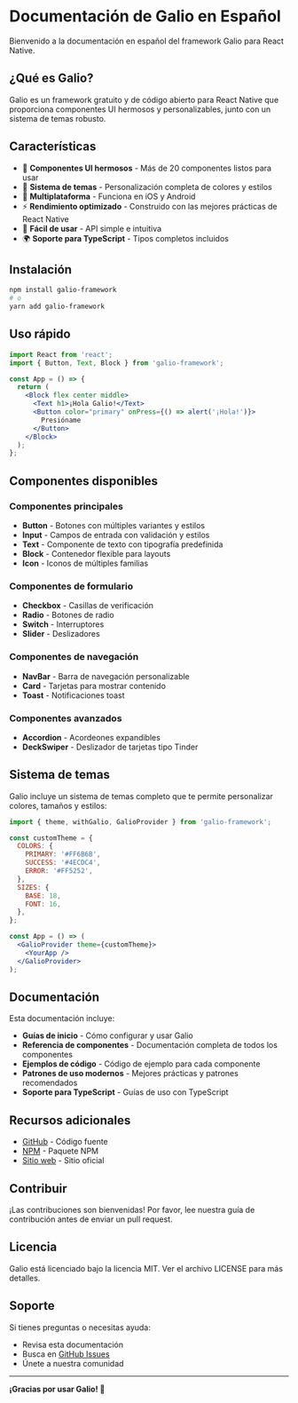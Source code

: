 # Documentación de Galio en Español

Bienvenido a la documentación en español del framework Galio para React Native.

## ¿Qué es Galio?

Galio es un framework gratuito y de código abierto para React Native que proporciona componentes UI hermosos y personalizables, junto con un sistema de temas robusto.

## Características

- 🎨 **Componentes UI hermosos** - Más de 20 componentes listos para usar
- 🎯 **Sistema de temas** - Personalización completa de colores y estilos
- 📱 **Multiplataforma** - Funciona en iOS y Android
- ⚡ **Rendimiento optimizado** - Construido con las mejores prácticas de React Native
- 🔧 **Fácil de usar** - API simple e intuitiva
- 🌍 **Soporte para TypeScript** - Tipos completos incluidos

## Instalación

```bash
npm install galio-framework
# o
yarn add galio-framework
```

## Uso rápido

```jsx
import React from 'react';
import { Button, Text, Block } from 'galio-framework';

const App = () => {
  return (
    <Block flex center middle>
      <Text h1>¡Hola Galio!</Text>
      <Button color="primary" onPress={() => alert('¡Hola!')}>
        Presióname
      </Button>
    </Block>
  );
};
```

## Componentes disponibles

### Componentes principales
- **Button** - Botones con múltiples variantes y estilos
- **Input** - Campos de entrada con validación y estilos
- **Text** - Componente de texto con tipografía predefinida
- **Block** - Contenedor flexible para layouts
- **Icon** - Iconos de múltiples familias

### Componentes de formulario
- **Checkbox** - Casillas de verificación
- **Radio** - Botones de radio
- **Switch** - Interruptores
- **Slider** - Deslizadores

### Componentes de navegación
- **NavBar** - Barra de navegación personalizable
- **Card** - Tarjetas para mostrar contenido
- **Toast** - Notificaciones toast

### Componentes avanzados
- **Accordion** - Acordeones expandibles
- **DeckSwiper** - Deslizador de tarjetas tipo Tinder

## Sistema de temas

Galio incluye un sistema de temas completo que te permite personalizar colores, tamaños y estilos:

```jsx
import { theme, withGalio, GalioProvider } from 'galio-framework';

const customTheme = {
  COLORS: {
    PRIMARY: '#FF6B6B',
    SUCCESS: '#4ECDC4',
    ERROR: '#FF5252',
  },
  SIZES: {
    BASE: 18,
    FONT: 16,
  },
};

const App = () => (
  <GalioProvider theme={customTheme}>
    <YourApp />
  </GalioProvider>
);
```

## Documentación

Esta documentación incluye:

- **Guías de inicio** - Cómo configurar y usar Galio
- **Referencia de componentes** - Documentación completa de todos los componentes
- **Ejemplos de código** - Código de ejemplo para cada componente
- **Patrones de uso modernos** - Mejores prácticas y patrones recomendados
- **Soporte para TypeScript** - Guías de uso con TypeScript

## Recursos adicionales

- [GitHub](https://github.com/galio-org/galio) - Código fuente
- [NPM](https://www.npmjs.com/package/galio-framework) - Paquete NPM
- [Sitio web](https://galio.io) - Sitio oficial

## Contribuir

¡Las contribuciones son bienvenidas! Por favor, lee nuestra guía de contribución antes de enviar un pull request.

## Licencia

Galio está licenciado bajo la licencia MIT. Ver el archivo LICENSE para más detalles.

## Soporte

Si tienes preguntas o necesitas ayuda:

- Revisa esta documentación
- Busca en [GitHub Issues](https://github.com/galio-org/galio/issues)
- Únete a nuestra comunidad

---

**¡Gracias por usar Galio! 🚀**
